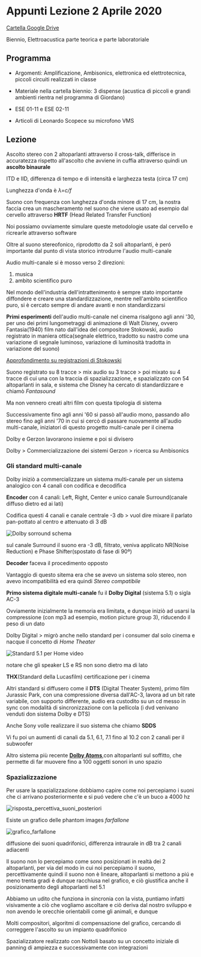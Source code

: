 # Appunti Lezione 2 Aprile 2020

[Cartella Google Drive](https://drive.google.com/drive/folders/0B--_h5RB_vmyR3FnajlkSE1zNG8?usp=sharing)

Biennio, Elettroacustica parte teorica e parte laboratoriale


## Programma

- Argomenti: Amplificazione, Ambisonics, elettronica ed elettrotecnica, piccoli circuiti realizzati in classe

- Materiale nella cartella biennio: 3 dispense (acustica di piccoli e grandi ambienti rientra nel programma di Giordano)

- ESE 01-11 e ESE 02-11

- Articoli di Leonardo Scopece su microfono VMS

## Lezione

Ascolto stereo con 2 altoparlanti attraverso il cross-talk, differisce in accuratezza rispetto all'ascolto che avviene in cuffia attraverso quindi un **ascolto binaurale**

ITD e IID, differenza di tempo e di intensità e larghezza testa (circa 17 cm)

Lunghezza d'onda è _λ=c/f_

Suono con frequenza con lunghezza d'onda minore di 17 cm, la nostra faccia crea un mascheramento nel suono che viene usato ad esempio dal cervello attraverso **HRTF** (Head Related Transfer Function)

Noi possiamo ovviamente simulare queste metodologie usate dal cervello e ricrearle attraverso software

Oltre al suono stereofonico, riprodotto da 2 soli altoparlanti, è peró importante dal punto di vista storico introdurre l'audio multi-canale

Audio multi-canale si è mosso verso 2 direzioni:
1) musica
2) ambito scientifico puro

Nel mondo dell'industria dell'intrattenimento è sempre stato importante diffondere e creare una standardizzazione, mentre nell'ambito scientifico puro, si è cercato sempre di andare avanti e non standardizzarsi

**Primi esperimenti** dell'audio multi-canale nel cinema risalgono agli anni '30, per uno dei primi lungometraggi di animazione di Walt Disney, ovvero Fantasia(1940) film nato dall'idea del compositore Stokowski, audio registrato in maniera ottica(segnale elettrico, tradotto su nastro come una variazione di segnale luminoso, variazione di luminosità tradotta in variazione del suono)

[Approfondimento su registrazioni di Stokowski](https://www.stokowski.org/1939_1940_Electrical_Recordings_Stokowski.htm)

Suono registrato su 8 tracce > mix audio su 3 tracce > poi mixato su 4 tracce di cui una con la traccia di spazializzazione, e spazializzato con 54 altoparlanti in sala, e sistema che Disney ha cercato di standardizzare e chiamò _Fantasound_

Ma non vennero creati altri film con questa tipologia di sistema

Successivamente fino agli anni '60 si passò all'audio mono, passando allo stereo fino agli anni '70 in cui si cercò di passare nuovamente all'audio multi-canale, iniziatori di questo progetto multi-canale per il cinema

Dolby e Gerzon lavorarono insieme e poi si divisero

Dolby > Commercializzazione dei sistemi
Gerzon > ricerca su Ambisonics

### Gli standard multi-canale
Dolby iniziò a commercializzare un sistema multi-canale per un sistema analogico con 4 canali con codifica e decodifica

**Encoder** con 4 canali: Left, Right, Center e unico canale Surround(canale diffuso dietro ed ai lati)

Codifica questi 4 canali e canale centrale -3 db > vuol dire mixare il parlato pan-pottato al centro e attenuato di 3 dB

![Dolby sorround schema](https://github.com/SMERM/BN-Tedesco/blob/master/COME-04/20200402/Dolby_Sorround.png)

sul canale Surround il suono era -3 dB, filtrato, veniva applicato NR(Noise Reduction) e Phase Shifter(spostato di fase di 90º)

**Decoder** faceva il procedimento opposto

Vantaggio di questo sitema era che se avevo un sistema solo stereo, non avevo incompatibilità ed era quindi _Stereo compatibile_

**Primo sistema digitale multi-canale** fu il **Dolby Digital** (sistema 5.1) o sigla AC-3

Ovviamente inizialmente la memoria era limitata, e dunque iniziò ad usarsi la compressione (con mp3 ad esempio, motion picture group 3), riducendo il peso di un dato

Dolby Digital > migrò anche nello standard per i consumer dal solo cinema e nacque il concetto di _Home Theater_

![Standard 5.1 per Home video](https://github.com/SMERM/BN-Tedesco/blob/master/COME-04/20200402/Standard_5.1_per_Home_video.png)

notare che gli speaker LS e RS non sono dietro ma di lato

**THX**(Standard della Lucasfilm) certificazione per i cinema

Altri standard si diffusero come il **DTS** (Digital Theater System), primo film Jurassic Park, con una compressione diversa dall'AC-3, lavora ad un bit rate variabile, con supporto differente, audio era custodito su un cd messo in sync con modalità di sincronizzazione con la pellicola (i dvd venivano venduti don sistema Dolby e DTS)

Anche Sony volle realizzare il suo sistema che chiamo **SDDS**

Vi fu poi un aumenti di canali da 5.1, 6.1, 7.1 fino al 10.2 con 2 canali per il subwoofer

Altro sistema più recente [**Dolby Atoms**](https://www.dolby.com/us/en/brands/dolby-atmos.html),con altoparlanti sul soffitto, che permette di far muovere fino a 100 oggetti sonori in uno spazio

### Spazializzazione

Per usare la spazializzazione dobbiamo capire come noi percepiamo i suoni che ci arrivano posteriormente e si puó vedere che c'è un buco a 4000 hz

![risposta_percettiva_suoni_posteriori](https://github.com/SMERM/BN-Tedesco/blob/master/COME-04/20200402/risposta_percettiva_suoni_posteriori.png)

Esiste un grafico delle phantom images _farfallone_

![grafico_farfallone](https://github.com/SMERM/BN-Tedesco/blob/master/COME-04/20200402/grafico_farfallone.png)

diffusione dei suoni quadrifonici, differenza intraurale in dB tra 2 canali adiacenti

Il suono non lo percepiamo come sono posizionati in realtà dei 2 altoparlanti, per via del modo in cui noi percepiamo il suono, percettivamente quindi il suono non è lineare, altoparlanti si mettono a piú e meno trenta gradi è dunque racchiusa nel grafico, e ciò giustifica anche il posizionamento degli altoparlanti nel 5.1

Abbiamo un udito che funziona in sincronia con la vista, puntiamo infatti visivamente a ciò che vogliamo ascoltare e ciò deriva dal nostro sviluppo e non avendo le orecchie orientabili come gli animali, e dunque

Molti compositori, algoritmi di compensazione del grafico, cercando di correggere l'ascolto su un impianto quadrifonico

Spazializzatore realizzato con Nottoli basato su un concetto iniziale di panning di ampiezza e successivamente con integrazioni
